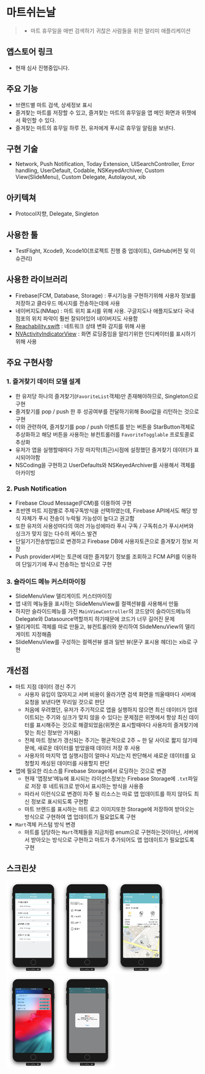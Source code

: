 # 마트쉬는날
> - 마트 휴무일을 매번 검색하기 귀찮은 사람들을 위한 알리미 애플리케이션

## 앱스토어 링크
- 현재 심사 진행중입니다.

## 주요 기능
- 브랜드별 마트 검색, 상세정보 표시
- 즐겨찾는 마트를 저장할 수 있고, 즐겨찾는 마트의 휴무일을 앱 메인 화면과 위젯에서 확인할 수 있다.
- 즐겨찾는 마트의 휴무일 하루 전, 유저에게 푸시로 휴무일 알림을 보낸다.

## 구현 기술
- Network, Push Notification, Today Extension, UISearchController, Error handling, UserDefault, Codable, NSKeyedArchiver, Custom View(SlideMenu), Custom Delegate, Autolayout, xib

## 아키텍쳐
- Protocol지향, Delegate, Singleton

## 사용한 툴
- TestFlight, Xcode9, Xcode10(프로젝트 진행 중 업데이트), GitHub(버전 및 이슈관리)

## 사용한 라이브러리
- Firebase(FCM, Database, Storage) : 푸시기능을 구현하기위해 사용자 정보를 저장하고 클라우드 메시지를 전송하는데에 사용
- 네이버지도(NMap) : 마트 위치 표시를 위해 사용. 구글지도나 애플지도보다 국내 점포의 위치 파악이 훨씬 잘되어있어 네이버지도 사용함
- [Reachability.swift](https://github.com/ashleymills/Reachability.swift) : 네트워크 상태 변화 감지를 위해 사용
- [NVActivityIndicatorView](https://github.com/ninjaprox/NVActivityIndicatorView) : 화면 로딩중임을 알리기위한 인디케이터를 표시하기 위해 사용

## 주요 구현사항

### 1. 즐겨찾기 데이터 모델 설계
- 한 유저당 하나의 즐겨찾기(`FavoriteList`객체)만 존재해야하므로, Singleton으로 구현
- 즐겨찾기를 pop / push 한 후 성공여부를 전달하기위해 Bool값을 리턴하는 것으로 구현
- 이와 관련하여, 즐겨찾기를 pop / push 이벤트를 받는 버튼을 StarButton객체로 추상화하고 해당 버튼을 사용하는 뷰컨트롤러를 `FavoriteTogglable` 프로토콜로 추상화
- 유저가 앱을 실행할때마다 가장 마지막(최근)시점에 설정했던 즐겨찾기 데이터가 표시되어야함
- NSCoding을 구현하고 UserDefaults와 NSKeyedArchiver를 사용해서 객체를 아카이빙  

### 2. Push Notification
- Firebase Cloud Message(FCM)를 이용하여 구현
- 초반엔 마트 지점별로 주제구독방식을 선택하였는데, Firebase API에서도 해당 방식 자체가 푸시 전송이 누락될 가능성이 높다고 권고함
- 또한 유저의 사용성마다의 여러 가능성에따라 푸시 구독 / 구독취소가 푸시서버와 싱크가 맞지 않는 다수의 케이스 발견
- 단일기기전송방법으로 변경하고 Firebase DB에 사용자토큰으로 즐겨찾기 정보 저장
- Push provider서버는 토큰에 대한 즐겨찾기 정보를 조회하고 FCM API를 이용하여 단일기기에 푸시 전송하는 방식으로 구현

### 3. 슬라이드 메뉴 커스터마이징
- SlideMenuView 델리게이트 커스터마이징
- 앱 내의 메뉴들을 표시하는 SlideMenuView를 컬렉션뷰를 사용해서 만듦
- 하지만 슬라이드메뉴를 가진 `MainViewController`의 코드양이 슬라이드메뉴의 Delegate와 Datasource역할까지 하기때문에 코드가 너무 길어진 문제
- 델리게이트 객체를 따로 만들고, 뷰컨트롤러와 분리하여 SlideMenuView의 델리게이트 지정해줌
- SlideMenuView를 구성하는 컬렉션뷰 셀과 일반 뷰(문구 표시용 헤더)는 xib로 구현


## 개선점
- 마트 지점 데이터 갱신 주기
  - 사용자 유입이 많아지고 서버 비용이 올라가면 검색 화면을 띄울때마다 서버에 요청을 보낸다면 무리일 것으로 판단
  - 처음에 우려했던, 유저가 주기적으로 앱을 실행하지 않으면 최신 데이터가 업데이트되는 주기와 싱크가 맞지 않을 수 있다는 문제점은 위젯에서 항상 최신 데이터를 표시해주는 것으로 해결되었음(위젯은 표시할때마다 사용자의 즐겨찾기에 맞는 최신 정보만 가져옴)
  - 전체 마트 정보가 갱신되는 주기는 평균적으로 2주 ~ 한 달 사이로 짧지 않기때문에, 새로운 데이터를 받았을때 데이터 저장 후 사용
  - 사용자의 마지막 앱 실행시점이 얼마나 지났는지 판단해서 새로운 데이터를 요청할지 캐싱된 데이터를 사용할지 판단
- 앱에 필요한 리소스를 Firebase Storage에서 로딩하는 것으로 변경
  - 현재 '앱정보'메뉴에 표시되는 라이선스정보는 Firebase Storage에 `.txt`파일로 저장 후 네트워크로 받아서 표시하는 방식을 사용중
  - 따라서 이런식으로 변경이 자주 될 리소스는 따로 앱 업데이트를 하지 않아도 최신 정보로 표시되도록 구현함
  - 마트 브랜드를 표시하는 마트 로고 이미지또한 Storage에 저장하여 받아오는 방식으로 구현하여 앱 업데이트가 필요없도록 구현
- `Mart`객체 커스텀 방식 변경
  - 마트를 담당하는 `Mart`객체들을 지금처럼 enum으로 구현하는것이아닌, 서버에서 받아오는 방식으로 구현하고 마트가 추가되어도 앱 업데이트가 필요없도록 구현


## 스크린샷
<img src="./screenshot/01.png" width="28%"><img src="./screenshot/03.png" width="28%"><img src="./screenshot/02.png" width="28%">
<img src="./screenshot/04.png" width="28%"><img src="./screenshot/05.png" width="28%">
